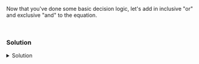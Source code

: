 Now that you've done some basic decision logic, let's add in inclusive "or" and exclusive "and" to the equation.

<br>

### Solution
<details>
<summary>Solution</summary>

Add in a check that checks for both sshd to be on and httpd to be off.

```plain
if [ $httpdCheck -eq "1" -a $sshdCheck -eq "0" ]; then echo "This system is good"; fi
```
Another approach with Bash syntax, operators  `&&` for AND and `||` for OR can be used:
- `if [[ httpdCheck -eq 1 ]] && [[ sshdCheck -eq 0 ]]; then echo "OK"; else echo "ERROR"; fi`

If that comes out with your expected output, then break it and see if both of them have to be true. (They do)


Now we'll try it with "or" logic and see that behavior

```plain
if [ $httpdCheck -eq "1" -o $sshdCheck -eq "1" ]; then echo "This system is good"; fi
```

Can you break this one? Does it matter if one or the other is true, or does only one have to be true for this to evaluate to true? (Only one is needed in the inclusive "or")

</details>